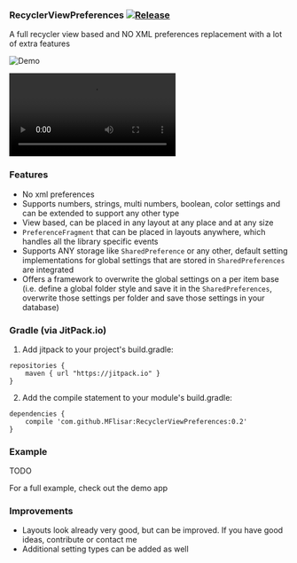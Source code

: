 ### RecyclerViewPreferences [![Release](https://jitpack.io/v/MFlisar/RecyclerViewPreferences.svg)](https://jitpack.io/#MFlisar/RecyclerViewPreferences)
A full recycler view based and NO XML preferences replacement with a lot of extra features

![Demo](https://github.com/MFlisar/RecyclerViewPreferences/blob/master/files/demo.gif?raw=true)

![Demo MP4](https://github.com/MFlisar/RecyclerViewPreferences/blob/master/files/demo.mp4?raw=true)

### Features
* No xml preferences
* Supports numbers, strings, multi numbers, boolean, color settings and can be extended to support any other type
* View based, can be placed in any layout at any place and at any size
* `PreferenceFragment` that can be placed in layouts anywhere, which handles all the library specific events
* Supports ANY storage like `SharedPreference` or any other, default setting implementations for global settings that are stored in `SharedPreferences` are integrated
* Offers a framework to overwrite the global settings on a per item base (i.e. define a global folder style and save it in the `SharedPreferences`, overwrite those settings per folder and save those settings in your database)

### Gradle (via JitPack.io)

1) Add jitpack to your project's build.gradle:
```
repositories {
	maven { url "https://jitpack.io" }
}
```

2) Add the compile statement to your module's build.gradle:
```
dependencies {
	compile 'com.github.MFlisar:RecyclerViewPreferences:0.2'
}
```

### Example

TODO

For a full example, check out the demo app

### Improvements
* Layouts look already very good, but can be improved. If you have good ideas, contribute or contact me
* Additional setting types can be added as well
